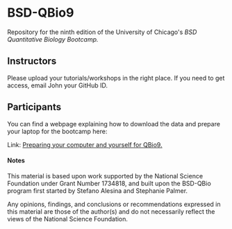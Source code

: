 # BSD-QBio9

Repository for the ninth edition of the University of Chicago's
*BSD Quantitative Biology Bootcamp.*

## Instructors

Please upload your tutorials/workshops in the right place. If
you need to get access, email John your GitHub ID.

## Participants

You can find a webpage explaining how to download the data and prepare
your laptop for the bootcamp here:

Link: [Preparing your computer and yourself for QBio9.](https://jnovembre.github.io/BSD-QBio9/)

#### Notes

This material is based upon work supported by the National Science
Foundation under Grant Number 1734818, and built upon the BSD-QBio
program first started by Stefano Alesina and Stephanie Palmer.

Any opinions, findings, and conclusions or recommendations expressed
in this material are those of the author(s) and do not necessarily
reflect the views of the National Science Foundation.
